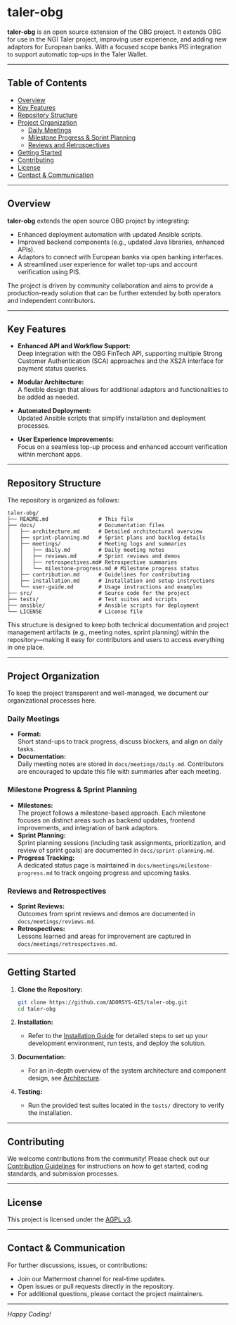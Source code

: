 # taler-obg

**taler-obg** is an open source extension of the OBG project. It extends OBG for use in the NGI Taler project, improving user experience, and adding new adaptors for European banks. With a focused scope banks PIS integration to support automatic top-ups in the Taler Wallet.

---

## Table of Contents

- [Overview](#overview)
- [Key Features](#key-features)
- [Repository Structure](#repository-structure)
- [Project Organization](#project-organization)
  - [Daily Meetings](#daily-meetings)
  - [Milestone Progress & Sprint Planning](#milestone-progress--sprint-planning)
  - [Reviews and Retrospectives](#reviews-and-retrospectives)
- [Getting Started](#getting-started)
- [Contributing](#contributing)
- [License](#license)
- [Contact & Communication](#contact--communication)

---

## Overview

**taler-obg** extends the open source OBG project by integrating:
- Enhanced deployment automation with updated Ansible scripts.
- Improved backend components (e.g., updated Java libraries, enhanced APIs).
- Adaptors to connect with European banks via open banking interfaces.
- A streamlined user experience for wallet top-ups and account verification using PIS.

The project is driven by community collaboration and aims to provide a production-ready solution that can be further extended by both operators and independent contributors.

---

## Key Features

- **Enhanced API and Workflow Support:**  
  Deep integration with the OBG FinTech API, supporting multiple Strong Customer Authentication (SCA) approaches and the XS2A interface for payment status queries.

- **Modular Architecture:**  
  A flexible design that allows for additional adaptors and functionalities to be added as needed.

- **Automated Deployment:**  
  Updated Ansible scripts that simplify installation and deployment processes.

- **User Experience Improvements:**  
  Focus on a seamless top-up process and enhanced account verification within merchant apps.

---

## Repository Structure

The repository is organized as follows:

```
taler-obg/
├── README.md                # This file
├── docs/                    # Documentation files
│   ├── architecture.md      # Detailed architectural overview
│   ├── sprint-planning.md   # Sprint plans and backlog details
│   ├── meetings/            # Meeting logs and summaries
│   │   ├── daily.md         # Daily meeting notes
│   │   ├── reviews.md       # Sprint reviews and demos
│   │   ├── retrospectives.md# Retrospective summaries
│   │   └── milestone-progress.md # Milestone progress status
│   ├── contribution.md      # Guidelines for contributing
│   ├── installation.md      # Installation and setup instructions
│   └── user-guide.md        # Usage instructions and examples
├── src/                     # Source code for the project
├── tests/                   # Test suites and scripts
├── ansible/                 # Ansible scripts for deployment
└── LICENSE                  # License file
```

This structure is designed to keep both technical documentation and project management artifacts (e.g., meeting notes, sprint planning) within the repository—making it easy for contributors and users to access everything in one place.

---

## Project Organization

To keep the project transparent and well-managed, we document our organizational processes here.

### Daily Meetings

- **Format:**  
  Short stand-ups to track progress, discuss blockers, and align on daily tasks.
- **Documentation:**  
  Daily meeting notes are stored in `docs/meetings/daily.md`. Contributors are encouraged to update this file with summaries after each meeting.

### Milestone Progress & Sprint Planning

- **Milestones:**  
  The project follows a milestone-based approach. Each milestone focuses on distinct areas such as backend updates, frontend improvements, and integration of bank adaptors.
- **Sprint Planning:**  
  Sprint planning sessions (including task assignments, prioritization, and review of sprint goals) are documented in `docs/sprint-planning.md`.
- **Progress Tracking:**  
  A dedicated status page is maintained in `docs/meetings/milestone-progress.md` to track ongoing progress and upcoming tasks.

### Reviews and Retrospectives

- **Sprint Reviews:**  
  Outcomes from sprint reviews and demos are documented in `docs/meetings/reviews.md`.
- **Retrospectives:**  
  Lessons learned and areas for improvement are captured in `docs/meetings/retrospectives.md`.

---

## Getting Started

1. **Clone the Repository:**

   ```bash
   git clone https://github.com/ADORSYS-GIS/taler-obg.git
   cd taler-obg
   ```

2. **Installation:**
   - Refer to the [Installation Guide](docs/installation.md) for detailed steps to set up your development environment, run tests, and deploy the solution.

3. **Documentation:**
   - For an in-depth overview of the system architecture and component design, see [Architecture](docs/architecture.md).

4. **Testing:**
   - Run the provided test suites located in the `tests/` directory to verify the installation.

---

## Contributing

We welcome contributions from the community! Please check out our [Contribution Guidelines](docs/contribution.md) for instructions on how to get started, coding standards, and submission processes.

---

## License

This project is licensed under the [AGPL v3](LICENSE).

---

## Contact & Communication

For further discussions, issues, or contributions:
- Join our Mattermost channel for real-time updates.
- Open issues or pull requests directly in the repository.
- For additional questions, please contact the project maintainers.

---

*Happy Coding!*

